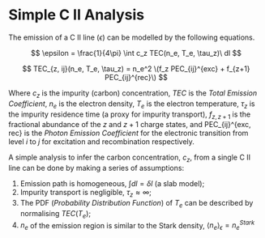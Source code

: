 # Simple C II Analysis

The emission of a C II line ($\epsilon$) can be modelled by the following equations. 

$$ \epsilon = \frac{1}{4\pi} \int c_z TEC(n_e, T_e, \tau_z)\ dl $$

$$  TEC_{z, ij}(n_e, T_e, \tau_z) = n_e^2 \(f_z PEC_{ij}^{exc} + f_{z+1} PEC_{ij}^{rec}\) $$

Where $c_z$ is the impurity (carbon) concentration, $TEC$ is the _Total Emission Coefficient_, $n_e$ is the electron 
density, $T_e$ is the electron temperature, $\tau_z$ is the impurity residence time (a proxy for impurity transport), 
$f_{z, z+1}$ is the fractional abundance of the $z$ and $z+1$ charge states, and PEC_{ij}^{exc, rec} is the _Photon 
Emission Coefficient_ for the electronic transition from level $i$ to $j$ for excitation and recombination respectively.     

A simple analysis to infer the carbon concentration, $c_z$, from a single C II line can be done by making a series of 
assumptions:

1. Emission path is homogeneous, $\int dl = \delta l$ (a slab model);
2. Impurity transport is negligible, $\tau_z \approx \infty$;
3. The PDF (_Probability Distribution Function_) of $T_e$ can be described by normalising $TEC(T_e)$;
4. $n_e$ of the emission region is similar to the Stark density, $\langle n_e \rangle_{\epsilon} = n_e^{Stark}$

